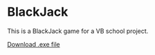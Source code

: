 # BlackJack
This is a BlackJack game for a VB school project.

[Download .exe file](https://github.com/ger-dv/blackjack/raw/main/BlackJack.exe)
